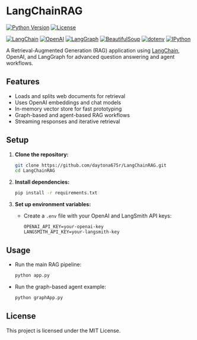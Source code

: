 # LangChainRAG

[![Python Version](https://img.shields.io/badge/python-3.9%2B-blue.svg)](https://www.python.org/downloads/)
[![License](https://img.shields.io/github/license/daytona675r/LangChainRAG.svg)](LICENSE)

<!-- Framework & Tool Badges -->
[![LangChain](https://img.shields.io/badge/LangChain-2B5DFF?logo=data:image/svg+xml;base64,PHN2ZyBmaWxsPSIjZmZmIiB2aWV3Qm94PSIwIDAgMzAgMzAiIHdpZHRoPSIxNCIgaGVpZ2h0PSIxNCI+PHJlY3Qgd2lkdGg9IjMwIiBoZWlnaHQ9IjMwIiByeD0iNSIgZmlsbD0iIzJiNWRmZiIvPjxwYXRoIGQ9Ik0xNSAxM2MtMS43IDAtMy0xLjMtMy0zcyAxLjMtMyAzLTMgMyAxLjMgMyAzLTEuMyAzLTMgM3oiIGZpbGw9IiNmZmYiLz48L3N2Zz4=)](https://github.com/langchain-ai/langchain)
[![OpenAI](https://img.shields.io/badge/OpenAI-412991?logo=openai&logoColor=white)](https://platform.openai.com/)
[![LangGraph](https://img.shields.io/badge/LangGraph-FFB800?logo=github&logoColor=black)](https://github.com/langchain-ai/langgraph)
[![BeautifulSoup](https://img.shields.io/badge/BeautifulSoup-4B8BBE?logo=python&logoColor=white)](https://www.crummy.com/software/BeautifulSoup/)
[![dotenv](https://img.shields.io/badge/dotenv-10AA50?logo=python&logoColor=white)](https://pypi.org/project/python-dotenv/)
[![IPython](https://img.shields.io/badge/IPython-007ACC?logo=python&logoColor=white)](https://ipython.org/)

A Retrieval-Augmented Generation (RAG) application using [LangChain](https://github.com/langchain-ai/langchain), OpenAI, and LangGraph for advanced question answering and agent workflows.

## Features

- Loads and splits web documents for retrieval
- Uses OpenAI embeddings and chat models
- In-memory vector store for fast prototyping
- Graph-based and agent-based RAG workflows
- Streaming responses and iterative retrieval

## Setup

1. **Clone the repository:**
   ```sh
   git clone https://github.com/daytona675r/LangChainRAG.git
   cd LangChainRAG
   ```

2. **Install dependencies:**
   ```sh
   pip install -r requirements.txt
   ```

3. **Set up environment variables:**
   - Create a `.env` file with your OpenAI and LangSmith API keys:
     ```
     OPENAI_API_KEY=your-openai-key
     LANGSMITH_API_KEY=your-langsmith-key
     ```

## Usage

- Run the main RAG pipeline:
  ```sh
  python app.py
  ```

- Run the graph-based agent example:
  ```sh
  python graphApp.py
  ```

## License

This project is licensed under the MIT License.


